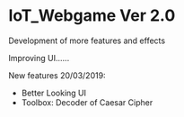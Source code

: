 # IoT_Webgame Ver 2.0
Development of more features and effects

Improving UI......

New features 20/03/2019:
* Better Looking UI
* Toolbox: Decoder of Caesar Cipher
